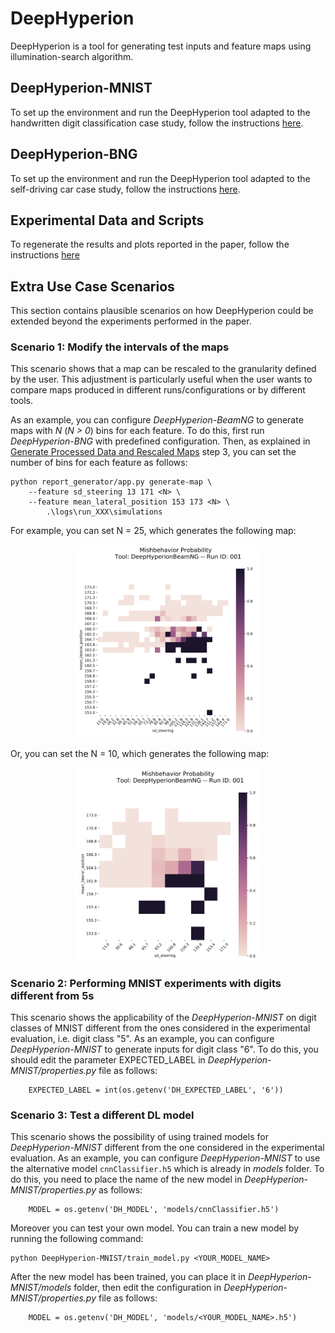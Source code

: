# DeepHyperion

DeepHyperion is a tool for generating test inputs and feature maps using illumination-search algorithm.


## DeepHyperion-MNIST ##
To set up the environment and run the DeepHyperion tool adapted to the handwritten digit classification case study, follow the instructions [here](../DeepHyperion-MNIST/README.md).


## DeepHyperion-BNG ##
To set up the environment and run the DeepHyperion tool adapted to the self-driving car case study, follow the instructions [here](../DeepHyperion-BNG/README.md). 


## Experimental Data and Scripts ##
To regenerate the results and plots reported in the paper, follow the instructions [here](../experiments/README.md) 


## Extra Use Case Scenarios ##
This section contains plausible scenarios on how DeepHyperion could be extended beyond the experiments performed in the paper.

### Scenario 1: Modify the intervals of the maps ###

This scenario shows that a map can be rescaled to the granularity defined by the user. This adjustment is particularly useful when the user wants to compare maps produced in different runs/configurations or by different tools.

As an example, you can configure _DeepHyperion-BeamNG_ to generate maps with _N_ (_N > 0_) bins for each feature. 
To do this, first run _DeepHyperion-BNG_ with predefined configuration. Then, as explained in [Generate Processed Data and Rescaled Maps](../DeepHyperion-BNG/report_generator/README.md) step 3, you can set the number of bins for each feature as follows:

```
python report_generator/app.py generate-map \
    --feature sd_steering 13 171 <N> \
    --feature mean_lateral_position 153 173 <N> \
        .\logs\run_XXX\simulations
```

For example, you can set N = 25, which generates the following map:

<p align="center">
<img src="probability-DeepHyperionBeamNG-001-sd_steering-mean_lateral_position_25.PNG" alt="map" style="width:300px;"/></p>


Or, you can set the N = 10, which generates the following map:


<p align="center">
<img src="probability-DeepHyperionBeamNG-001-sd_steering-mean_lateral_position_10.PNG" alt="map" style="width:300px;"/></p>


### Scenario 2: Performing MNIST experiments with digits different from 5s ###

This scenario shows the applicability of the _DeepHyperion-MNIST_ on digit classes of MNIST different from the ones considered in the experimental evaluation, i.e. digit class "5".
As an example, you can configure _DeepHyperion-MNIST_ to generate inputs for digit class "6".
To do this, you should edit the parameter EXPECTED_LABEL in _DeepHyperion-MNIST/properties.py_ file as follows:

```
    EXPECTED_LABEL = int(os.getenv('DH_EXPECTED_LABEL', '6'))
```

### Scenario 3: Test a different DL model ###

This scenario shows the possibility of using trained models for _DeepHyperion-MNIST_ different from the one considered in the experimental evaluation.
As an example, you can configure _DeepHyperion-MNIST_ to use the alternative model `cnnClassifier.h5` which is already in _models_ folder.
To do this, you need to place the name of the new model in _DeepHyperion-MNIST/properties.py_ as follows:

```
    MODEL = os.getenv('DH_MODEL', 'models/cnnClassifier.h5')
```

Moreover you can test your own model. You can train a new model by running the following command:

```
python DeepHyperion-MNIST/train_model.py <YOUR_MODEL_NAME>
```

After the new model has been trained, you can place it in _DeepHyperion-MNIST/models_ folder, then edit the configuration in _DeepHyperion-MNIST/properties.py_ file as follows:

```
    MODEL = os.getenv('DH_MODEL', 'models/<YOUR_MODEL_NAME>.h5')
```
